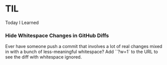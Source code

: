 # TIL
Today I Learned

### Hide Whitespace Changes in GitHub Diffs
Ever have someone push a commit that involves a lot of real changes mixed in with a bunch of less-meaningful whitespace?
Add ``?w=1` to the URL to see the diff with whitespace ignored.

